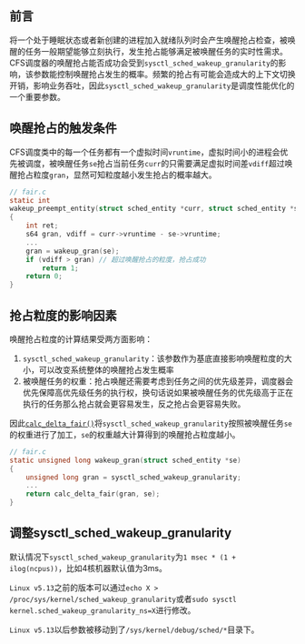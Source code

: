 <!-- # CFS调度参数: sched_wakeup_granularity -->
## 前言

将一个处于睡眠状态或者新创建的进程加入就绪队列时会产生唤醒抢占检查，被唤醒的任务一般期望能够立刻执行，发生抢占能够满足被唤醒任务的实时性需求。CFS调度器的唤醒抢占能否成功会受到`sysctl_sched_wakeup_granularity`的影响，该参数能控制唤醒抢占发生的概率。频繁的抢占有可能会造成大的上下文切换开销，影响业务吞吐，因此`sysctl_sched_wakeup_granularity`是调度性能优化的一个重要参数。

## 唤醒抢占的触发条件

CFS调度类中的每一个任务都有一个虚拟时间`vruntime`，虚拟时间小的进程会优先被调度，被唤醒任务`se`抢占当前任务`curr`的只需要满足虚拟时间差`vdiff`超过唤醒抢占粒度`gran`，显然可知粒度越小发生抢占的概率越大。

```c
// fair.c
static int
wakeup_preempt_entity(struct sched_entity *curr, struct sched_entity *se)
{
	int ret;
	s64 gran, vdiff = curr->vruntime - se->vruntime;
    ...
	gran = wakeup_gran(se);
	if (vdiff > gran) // 超过唤醒抢占的粒度，抢占成功
		return 1;
	return 0;
}
```

## 抢占粒度的影响因素

唤醒抢占粒度的计算结果受两方面影响：

1. `sysctl_sched_wakeup_granularity`：该参数作为基底直接影响唤醒粒度的大小，可以改变系统整体的唤醒抢占发生概率
2. 被唤醒任务的权重：抢占唤醒还需要考虑到任务之间的优先级差异，调度器会优先保障高优先级任务的执行权，换句话说如果被唤醒任务的优先级高于正在执行的任务那么抢占就会更容易发生，反之抢占会更容易失败。

因此[`calc_delta_fair()`](https://www.cnblogs.com/wodemia/p/17757721.html)将`sysctl_sched_wakeup_granularity`按照被唤醒任务`se`的权重进行了加工，`se`的权重越大计算得到的唤醒抢占粒度越小。

```c
// fair.c
static unsigned long wakeup_gran(struct sched_entity *se)
{
	unsigned long gran = sysctl_sched_wakeup_granularity;
    ... 
	return calc_delta_fair(gran, se);
}
```

## 调整sysctl_sched_wakeup_granularity

默认情况下`sysctl_sched_wakeup_granularity`为`1 msec * (1 + ilog(ncpus))`，比如4核机器默认值为3ms。

`Linux v5.13`之前的版本可以通过`echo X > /proc/sys/kernel/sched_wakeup_granularity`或者`sudo sysctl kernel.sched_wakeup_granularity_ns=X`进行修改。

`Linux v5.13`以后参数被移动到了`/sys/kernel/debug/sched/*`目录下。

